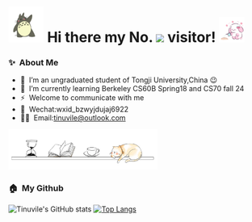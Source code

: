 <h1>
  <img src='asset/v2-31647f793060ae4c4bf94f90a332a5d1_b.webp' height='70'/>
  Hi there my No.
  <img src='https://profile-counter.glitch.me/Tinuvile/count.svg' height='30'/>
  visitor!
  <img src='asset/v2-bc1b8b3037f2703f7d29661ca865c092_b.webp' height='50'/>
</h1>

### ✨&nbsp; About Me
- 🔭 &nbsp;I’m an ungraduated student of Tongji University,China :wink:
- 🌱 &nbsp;I’m currently learning Berkeley CS60B Spring18 and CS70 fall 24
- ⚡ &nbsp;Welcome to communicate with me
- 💬 &nbsp;Wechat:wxid_bzwyjdujaj6922
- 👨‍💻 &nbsp;Email:tinuvile@outlook.com
<img src='asset/v2-405fe33df25b3d6a1c8617054f8ace5b_b.webp' height='80'/>

### 🏠&nbsp; My Github
![Tinuvile's GitHub stats](https://github-readme-stats.vercel.app/api?username=Tinuvile&show_icons=true&bg_color=30,4c6ef5,a855f7&title_color=fff&text_color=fff)
[![Top Langs](https://github-readme-stats.vercel.app/api/top-langs/?username=Tinuvile)](https://github.com/Tinuvile/github-readme-stats)

